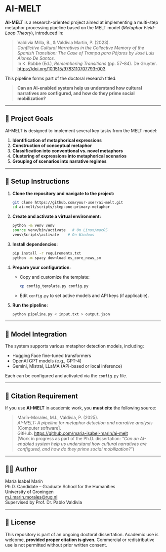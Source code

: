 # AI-MELT

**AI-MELT** is a research-oriented project aimed at implementing a multi-step metaphor processing pipeline based on the MELT model (*Metaphor Field-Loop Theory*), introduced in:

> Valdivia Milla, B., & Valdivia Martin, P. (2023).  
> *Conflictive Cultural Narratives in the Collective Memory of the Spanish Transition: The Case of Trampa para Pájaros by José Luis Alonso De Santos.*  
> In K. Robbe (Ed.), *Remembering Transitions* (pp. 57–84). De Gruyter.  
> https://doi.org/10.1515/9783110707793-003

This pipeline forms part of the doctoral research titled:

> **Can an AI-enabled system help us understand how cultural narratives are configured, and how do they prime social mobilization?**

---

## 🎯 Project Goals

AI-MELT is designed to implement several key tasks from the MELT model:

1. **Identification of metaphorical expressions**  
2. **Construction of conceptual metaphor**  
3. **Classification into conventional vs. novel metaphors**  
4. **Clustering of expressions into metaphorical scenarios**  
5. **Grouping of scenarios into narrative regimes**

---

## 🚀 Setup Instructions

1. **Clone the repository and navigate to the project:**
   ```bash
   git clone https://github.com/your-user/ai-melt.git
   cd ai-melt/scripts/step-one-primary-metaphor
   ```

2. **Create and activate a virtual environment:**
   ```bash
   python -m venv venv
   source venv/bin/activate   # On Linux/macOS
   venv\Scripts\activate    # On Windows
   ```

3. **Install dependencies:**
   ```bash
   pip install -r requirements.txt
   python -m spacy download es_core_news_sm
   ```

4. **Prepare your configuration:**
   - Copy and customize the template:
     ```bash
     cp config_template.py config.py
     ```
   - Edit `config.py` to set active models and API keys (if applicable).

5. **Run the pipeline:**
   ```bash
   python pipeline.py < input.txt > output.json
   ```

---

## 🧠 Model Integration

The system supports various metaphor detection models, including:

- Hugging Face fine-tuned transformers
- OpenAI GPT models (e.g., GPT-4)
- Gemini, Mistral, LLaMA (API-based or local inference)

Each can be configured and activated via the `config.py` file.

---

## 📄 Citation Requirement

If you use **AI-MELT** in academic work, you **must cite** the following source:

> Marín-Morales, M.I., Valdivia, P. (2025).  
> *AI-MELT: A pipeline for metaphor detection and narrative analysis* [Computer software].  
> GitHub. https://github.com/maria-isabel-marin/ai-melt  
> (Work in progress as part of the Ph.D. dissertation: *“Can an AI-enabled system help us understand how cultural narratives are configured, and how do they prime social mobilization?”*)

---

## 👩‍💻 Author

María Isabel Marín  
Ph.D. Candidate – Graduate School for the Humanities  
University of Groningen  
m.i.marin.morales@rug.nl    
Supervised by Prof. Dr. Pablo Valdivia

---

## 📜 License

This repository is part of an ongoing doctoral dissertation. Academic use is welcome, **provided proper citation is given**. Commercial or redistributive use is not permitted without prior written consent.
